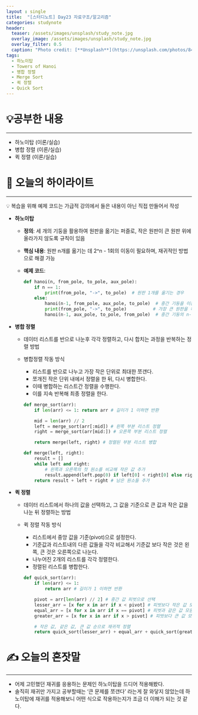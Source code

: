 ```yaml
---
layout : single
title:  "[스터디노트] Day23 자료구조/알고리즘"
categories: studynote
header:
  teaser: /assets/images/unsplash/study_note.jpg
  overlay_image: /assets/images/unsplash/study_note.jpg
  overlay_filter: 0.5
  caption: "Photo credit: [**Unsplash**](https://unsplash.com/photos/842ofHC6MaI)"
tags:
  - 하노이탑
  - Towers of Hanoi
  - 병합 정렬
  - Merge Sort
  - 퀵 정렬
  - Quick Sort
---
```



# 💡공부한 내용

---

- 하노이탑 (이론/실습)
- 병합 정렬 (이론/실습)
- 퀵 정렬 (이론/실습)

# 📝 오늘의 하이라이트

---

<aside>
💡 복습을 위해 예제 코드는 가급적 강의에서 들은 내용이 아닌 직접 만들어서 작성

</aside>

- **하노이탑**
    - **정의**: 세 개의 기둥을 활용하여 원판을 옮기는 퍼즐로, 작은 원판이 큰 원판 위에 올라가지 않도록 규칙이 있음
    - **핵심 내용**: 원판 n개를 옮기는 데 2^n - 1회의 이동이 필요하며, 재귀적인 방법으로 해결 가능
    - **예제 코드**:
        
        ```python
        def hanoi(n, from_pole, to_pole, aux_pole):
            if n == 1:
                print(from_pole, "->", to_pole)  # 원판 1개를 옮기는 경우
            else:
                hanoi(n-1, from_pole, aux_pole, to_pole)  # 중간 기둥을 이용하여 n-1개 원판 옮기기
                print(from_pole, "->", to_pole)          # 가장 큰 원판을 목표 기둥으로 옮기기
                hanoi(n-1, aux_pole, to_pole, from_pole)  # 중간 기둥의 n-1개 원판을 목표 기둥으로 옮기기
        ```
        
- **병합 정렬**
    - 데이터 리스트를 반으로 나눈후 각각 정렬하고, 다시 합치는 과정을 반복하는 정렬 방법
    - 병합정렬 작동 방식
        - 리스트를 반으로 나누고 가장 작은 단위로 최대한 쪼갠다.
        - 쪼개진 작은 단위 내에서 정렬을 한 뒤, 다시 병합한다.
        - 이때 병합하는 리스트간 정렬을 수행한다.
        - 이를 지속 반복해 최종 정렬을 한다.
        
        ```python
        def merge_sort(arr):
            if len(arr) <= 1: return arr # 길이가 1 이하면 반환
        
            mid = len(arr) // 2
            left = merge_sort(arr[:mid]) # 왼쪽 부분 리스트 정렬
            right = merge_sort(arr[mid:]) # 오른쪽 부분 리스트 정렬
        
            return merge(left, right) # 정렬된 부분 리스트 병합
        
        def merge(left, right):
            result = []
            while left and right:
                # 왼쪽과 오른쪽의 첫 원소를 비교해 작은 값 추가
                result.append(left.pop(0) if left[0] < right[0] else right.pop(0))
            return result + left + right # 남은 원소들 추가
        ```
        
- **퀵 정렬**
    - 데이터 리스트에서 하나의 값을 선택하고, 그 값을 기준으로 큰 값과 작은 값을 나눈 뒤 정렬하는 방법
    - 퀵 정렬 작동 방식
        - 리스트에서 중앙 값을 기준(pivot)으로 설정한다.
        - 기준값과 리스트내의 다른 값들을 각각 비교해서 기준값 보다 작은 것은 왼쪽, 큰 것은 오른쪽으로 나눈다.
        - 나누어진 2개의 리스트를 각각 정렬한다.
        - 정렬된 리스트를 병합한다.
        
        ```python
        def quick_sort(arr):
            if len(arr) <= 1:
                return arr # 길이가 1 이하면 반환
        
            pivot = arr[len(arr) // 2] # 중간 값 피벗으로 선택
            lesser_arr = [x for x in arr if x < pivot] # 피벗보다 작은 값 모음
            equal_arr = [x for x in arr if x == pivot] # 피벗과 같은 값 모음
            greater_arr = [x for x in arr if x > pivot] # 피벗보다 큰 값 모음
        
            # 작은 값, 같은 값, 큰 값 순으로 재귀적 정렬
            return quick_sort(lesser_arr) + equal_arr + quick_sort(greater_arr)
        ```
        

# ✍️ 오늘의 혼잣말

---

- 어제 고민했던 재귀를 응용하는 문제인 하노이탑을 드디어 적용해봤다.
- 솔직히 재귀만 가지고 공부할때는 ‘큰 문제를 쪼갠다’ 라는게 잘 와닿지 않았는데 하노이탑에 재귀를 적용해보니 어떤 식으로 작용하는지가 조금 더 이해가 되는 것 같다.
